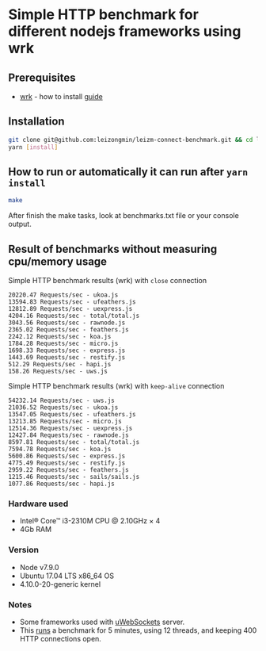 # Simple HTTP benchmark for different nodejs frameworks using wrk

## Prerequisites

* [wrk](https://github.com/wg/wrk) - how to install [guide](https://github.com/wg/wrk/wiki/Installing-Wrk-on-Linux)

## Installation

```bash
git clone git@github.com:leizongmin/leizm-connect-benchmark.git && cd leizm-connect-benchmark
yarn [install]
```

## How to run or automatically it can run after `yarn install`

```bash
make
```

After finish the make tasks, look at benchmarks.txt file or your console output.

## Result of benchmarks without measuring cpu/memory usage

Simple HTTP benchmark results (wrk) with `close` connection

```text
20220.47 Requests/sec - ukoa.js
13594.83 Requests/sec - ufeathers.js
12812.89 Requests/sec - uexpress.js
4204.16 Requests/sec - total/total.js
3043.56 Requests/sec - rawnode.js
2365.02 Requests/sec - feathers.js
2242.12 Requests/sec - koa.js
1784.28 Requests/sec - micro.js
1698.33 Requests/sec - express.js
1443.69 Requests/sec - restify.js
512.29 Requests/sec - hapi.js
158.26 Requests/sec - uws.js
```

Simple HTTP benchmark results (wrk) with `keep-alive` connection

```text
54232.14 Requests/sec - uws.js
21036.52 Requests/sec - ukoa.js
13547.05 Requests/sec - ufeathers.js
13213.85 Requests/sec - micro.js
12514.36 Requests/sec - uexpress.js
12427.84 Requests/sec - rawnode.js
8597.81 Requests/sec - total/total.js
7594.78 Requests/sec - koa.js
5600.86 Requests/sec - express.js
4775.49 Requests/sec - restify.js
2959.22 Requests/sec - feathers.js
1215.46 Requests/sec - sails/sails.js
1077.86 Requests/sec - hapi.js
```

### Hardware used

* Intel® Core™ i3-2310M CPU @ 2.10GHz × 4
* 4Gb RAM

### Version

* Node v7.9.0
* Ubuntu 17.04 LTS x86_64 OS
* 4.10.0-20-generic kernel

### Notes

* Some frameworks used with [uWebSockets](https://github.com/uWebSockets/uWebSockets) server.
* This [runs](https://github.com/hbakhtiyor/node-frameworks-benchmark/blob/master/run#L9-L12) a benchmark for 5 minutes, using 12 threads, and keeping 400 HTTP connections open.
